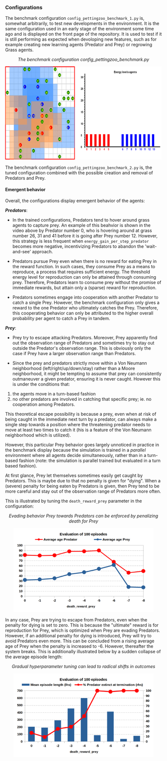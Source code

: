 ### Configurations

The benchmark configuration `config_pettingzoo_benchmark_1.py` is, somewhat arbitrarily, to test new developments in the environment. It is the same configuration used in an early stage of the environment some time ago and is displayed on the front page of the repository. It is used to test if it is still performing as expected when devoloping new features, such as for example creating new learning agents (Predator and Prey) or regrowing Grass agents.

<p align="center"><i>The benchmark configuration config_pettingzoo_benchmark.py</i></p>
<p align="center">
    <img src="https://github.com/doesburg11/PredPreyGrass/blob/main/assets/gif/predpreygrass.gif" width="700" height="300"/>
</p>

The benchmark configuration `config_pettingzoo_benchmark_2.py` is, the tuned configuration combined with the possible creation and removal of Predators and Prey.

#### Emergent behavior 

Overall, the configurations display emergent behavior of the agents:

***Predators***: 

- In the trained configurations, Predators tend to hover around grass agents to capture prey. An example of this beahvior is shown in the video above by Predator number 0, who is hovering around at grass number 26, 31 and 41 before it is going after Prey number 12. However, this strategy is less frequent when `energy_gain_per_step_predator` becomes more negative, incentivizing Predators to abandon the 'wait-and-see' approach. 

- Predators pursue Prey even when there is no reward for eating Prey in the reward function. In such cases, they consume Prey as a means to reproduce, a process that requires sufficient energy. The threshold energy level for reproduction can only be attained through consuming prey. Therefore, Predators learn to consume prey without the promise of immediate rewards, but attain only a (sparse) reward for reproduction.

- Predators sometimes engage into cooperation with another Predator to catch a single Prey. However, the benchmark configuration only gives a reward to the one Predator who ultimately catches the Prey. Therefore, this cooperating behavior can only be attributed to the higher overall probability per agent to catch a Prey in tandem.

***Prey***:

- Prey try to escape attacking Predators. Moreover, Prey apparently find out the observation range of Predators and sometimes try to stay out outside the Predator's observation range. This is obviously only the case if Prey have a larger observation range than Predators.

- Since the prey and predators strictly move within a Von Neumann neighborhood (left/right/up/down/stay) rather than a Moore neighborhood, it might be tempting to assume that prey can consistently outmaneuver a given predator, ensuring it is never caught. However this is under the conditions that: 
1) the agents move in a turn-based fashion
2) no other predators are involved in catching that specific prey; ie. no cooperation among Predators. 

This theoretical escape possibility is because a prey, even when at risk of being caught in the immediate next turn by a predator, can always make a single step towards a position where the threatening predator needs to move at least two times to catch it (his is a feature of the Von Neumann neighborhood which is utilized).

However, this particular Prey behavior goes largely unnoticed in practice in the benchmark display because the simulation is trained in a *parallel* environment where all agents decide simultaneously, rather than in a turn-based fashion (note: the simulation is parallel trained but evaluated in a turn based fashion). 

At first glance, Prey let themselves sometimes easily get caught by Predators. This is maybe due to that no penalty is given for "dying". When a (severe) penalty for being eaten by Predators is given, then Prey tend to be more careful and stay out of the observation range of Predators more often.

This is illustrated by tuning the `death_reward_prey` parameter in the configuration:  

<p align="center"><i>Evading behavior Prey towards Predators can be enforced by penalizing death for Prey</i></p>
<p align="center">
    <img src="https://github.com/doesburg11/PredPreyGrass/blob/main/assets/images/death_reward_prey_v_average_age_agents.png" width="450" height="270"/>
</p>

In any case, Prey are trying to escape from Predators, even when the penalty for dying is set to zero. This is because the "ultimate" reward is for reproduction for Prey, which is optimized when Prey are evading Predators. However, if an additional penalty for dying is introduced, Prey will try to avoid Predators even more. This can be concluded from a rising average age of Prey when the penalty is increased to -6. However, thereafter the system breaks. This is additionally illustrated below by a sudden collapse of the average episode length: 

<p align="center"><i>Gradual hyperparameter tuning can lead to radical shifts in outcomes</i></p>
<p align="center">
    <img src="https://github.com/doesburg11/PredPreyGrass/blob/main/assets/images/death_reward_prey_v_episode_length.png" width="450" height="270"/>
</p>


